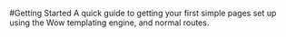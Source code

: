 #Getting Started
A quick guide to getting your first simple pages set up using the Wow templating engine, and normal routes.

